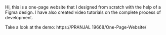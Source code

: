 
Hi, this is a one-page website that I designed from scratch with the help of a Figma design. I have also created video tutorials on the complete process of development.


Take a look at the demo: https://PRANJAL 19668/One-Page-Website/
